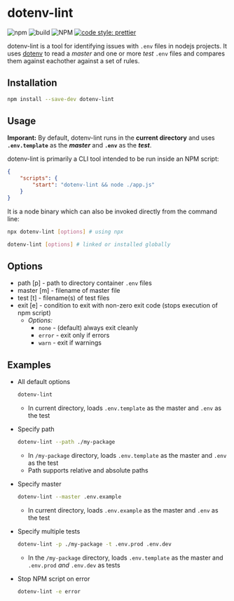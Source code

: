 # dotenv-lint
![npm](https://img.shields.io/npm/v/dotenv-lint)
![build](https://github.com/agentile1990/dotenv-lint/workflows/build/badge.svg)
![NPM](https://img.shields.io/npm/l/dotenv-lint)
[![code style: prettier](https://img.shields.io/badge/code_style-prettier-ff69b4.svg)](https://github.com/prettier/prettier)


dotenv-lint is a tool for identifying issues with `.env` files in nodejs projects. It uses [dotenv](https://www.npmjs.com/package/dotenv) to read a _master_ and one or more _test_ `.env` files and compares them against eachother against a set of rules. 

## Installation

``` bash
npm install --save-dev dotenv-lint
```

## Usage

**Imporant:** By default, dotenv-lint runs in the **current directory** and uses **`.env.template`** as the **_master_** and **`.env`** as the **_test_**.

dotenv-lint is primarily a CLI tool intended to be run inside an NPM script: 

``` JSON
{
    "scripts": {
        "start": "dotenv-lint && node ./app.js"
    }
}
```

It is a node binary which can also be invoked directly from the command line:

``` bash
npx dotenv-lint [options] # using npx

dotenv-lint [options] # linked or installed globally
```

## Options

- path [p] - path to directory container `.env` files
- master [m] - filename of master file
- test [t] - filename(s) of test files
- exit [e] - condition to exit with non-zero exit code (stops execution of npm script)
    - _Options:_
        - `none` - (default) always exit cleanly
        - `error` - exit only if errors
        - `warn` - exit if warnings

## Examples
- All default options
    ``` bash
    dotenv-lint
    ```
    - In current directory, loads `.env.template` as the master and `.env` as the test

- Specify path
    ``` bash
    dotenv-lint --path ./my-package
    ```
    - In `/my-package` directory, loads `.env.template` as the master and `.env` as the test
    - Path supports relative and absolute paths

- Specify master
    ``` bash
    dotenv-lint --master .env.example
    ```
    - In current directory, loads `.env.example` as the master and `.env` as the test

- Specify multiple tests
    ``` bash
    dotenv-lint -p ./my-package -t .env.prod .env.dev
    ```
    - In the `/my-package` directory, loads `.env.template` as the master and `.env.prod` _and_ `.env.dev` as tests

- Stop NPM script on error
    ``` bash
    dotenv-lint -e error
    ```


